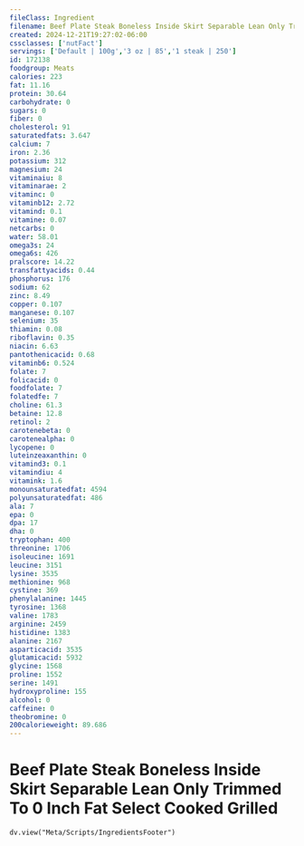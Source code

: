 ```yaml
---
fileClass: Ingredient
filename: Beef Plate Steak Boneless Inside Skirt Separable Lean Only Trimmed To 0 Inch Fat Select Cooked Grilled
created: 2024-12-21T19:27:02-06:00
cssclasses: ['nutFact']
servings: ['Default | 100g','3 oz | 85','1 steak | 250']
id: 172138
foodgroup: Meats
calories: 223
fat: 11.16
protein: 30.64
carbohydrate: 0
sugars: 0
fiber: 0
cholesterol: 91
saturatedfats: 3.647
calcium: 7
iron: 2.36
potassium: 312
magnesium: 24
vitaminaiu: 8
vitaminarae: 2
vitaminc: 0
vitaminb12: 2.72
vitamind: 0.1
vitamine: 0.07
netcarbs: 0
water: 58.01
omega3s: 24
omega6s: 426
pralscore: 14.22
transfattyacids: 0.44
phosphorus: 176
sodium: 62
zinc: 8.49
copper: 0.107
manganese: 0.107
selenium: 35
thiamin: 0.08
riboflavin: 0.35
niacin: 6.63
pantothenicacid: 0.68
vitaminb6: 0.524
folate: 7
folicacid: 0
foodfolate: 7
folatedfe: 7
choline: 61.3
betaine: 12.8
retinol: 2
carotenebeta: 0
carotenealpha: 0
lycopene: 0
luteinzeaxanthin: 0
vitamind3: 0.1
vitamindiu: 4
vitamink: 1.6
monounsaturatedfat: 4594
polyunsaturatedfat: 486
ala: 7
epa: 0
dpa: 17
dha: 0
tryptophan: 400
threonine: 1706
isoleucine: 1691
leucine: 3151
lysine: 3535
methionine: 968
cystine: 369
phenylalanine: 1445
tyrosine: 1368
valine: 1783
arginine: 2459
histidine: 1383
alanine: 2167
asparticacid: 3535
glutamicacid: 5932
glycine: 1568
proline: 1552
serine: 1491
hydroxyproline: 155
alcohol: 0
caffeine: 0
theobromine: 0
200calorieweight: 89.686
---
```


# Beef Plate Steak Boneless Inside Skirt Separable Lean Only Trimmed To 0 Inch Fat Select Cooked Grilled

```dataviewjs
dv.view("Meta/Scripts/IngredientsFooter")
```
